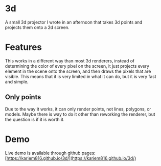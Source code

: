 # 3d

A small 3d projector I wrote in an afternoon that takes 3d points and projects them onto a 2d screen.

# Features

This works in a different way than most 3d renderers, instead of determining the color of every pixel on the screen, it just projects every element in the scene onto the screen, and then draws the pixels that are visible. This means that it is very limited in what it can do, but it is very fast and simple.

## Only points

Due to the way it works, it can only render points, not lines, polygons, or models. Maybe there is way to do it other than reworking the renderer, but the question is if it is worth it.

# Demo

Live demo is available through github pages: [https://kariem816.github.io/3d/](https://kariem816.github.io/3d/)